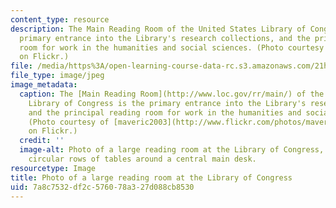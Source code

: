 ```yaml
---
content_type: resource
description: The Main Reading Room of the United States Library of Congress is the
  primary entrance into the Library's research collections, and the principal reading
  room for work in the humanities and social sciences. (Photo courtesy of maveric2003
  on Flickr.)
file: /media/https%3A/open-learning-course-data-rc.s3.amazonaws.com/21h-991-theories-and-methods-in-the-study-of-history-fall-2010/7a8c7532df2c576078a327d088cb8530_21h-991f10-th.jpg
file_type: image/jpeg
image_metadata:
  caption: The [Main Reading Room](http://www.loc.gov/rr/main/) of the United States
    Library of Congress is the primary entrance into the Library's research collections,
    and the principal reading room for work in the humanities and social sciences.
    (Photo courtesy of [maveric2003](http://www.flickr.com/photos/maveric2003/91198425/)
    on Flickr.)
  credit: ''
  image-alt: Photo of a large reading room at the Library of Congress, with several
    circular rows of tables around a central main desk.
resourcetype: Image
title: Photo of a large reading room at the Library of Congress
uid: 7a8c7532-df2c-5760-78a3-27d088cb8530
---
```

